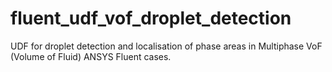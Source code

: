 # fluent_udf_vof_droplet_detection
UDF for droplet detection and localisation of phase areas in Multiphase VoF (Volume of Fluid) ANSYS Fluent cases.
